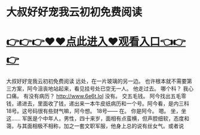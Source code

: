 # 大叔好好宠我云初初免费阅读

# <a href="https://github.com/xiaopoe/lesi/issues/1">👉👉👉♥♥点此进入♥观看入口👈👉👉</a>

大叔好好宠我云初初免费阅读
远处，在一片玻璃的另一边。
也许根本就不需要第三方案，阿今沮丧地站起来，看见挂号处已空无一人。
他走过去。
哪个科？
我心口痛。
有没有病历？
http://www.6e6t.lol
没有。
交五毛钱。
阿今找出五毛零钱，递进去，里面收了钱，递出来一本牛皮纸病历和一个号。阿今看，是内三科18号。这号码很有些财气嘛，阿今想。
18号——
在。
你是阿今。
嗯。
坐，坐这……
军医是个中年人，男性，四十来岁，面相有点蛮横，但声腔细软，态度和蔼，与其面相极不相称，加之一套文职军服，他身上总的说有丝女气。或者说
